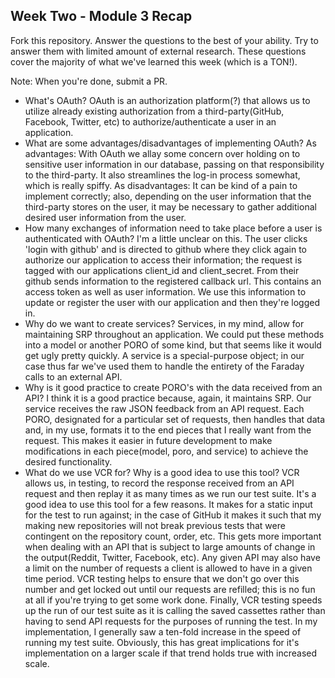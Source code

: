 ## Week Two - Module 3 Recap

Fork this repository. Answer the questions to the best of your ability. Try to answer them with limited amount of external research. These questions cover the majority of what we've learned this week (which is a TON!).

Note: When you're done, submit a PR.

* What's OAuth?
  OAuth is an authorization platform(?) that allows us to utilize already existing authorization
  from a third-party(GitHub, Facebook, Twitter, etc) to authorize/authenticate a user in an
  application.
* What are some advantages/disadvantages of implementing OAuth?
  As advantages: With OAuth we allay some concern over holding on to sensitive user information in our
  database, passing on that responsibility to the third-party. It also streamlines the log-in process
  somewhat, which is really spiffy.
  As disadvantages: It can be kind of a pain to implement correctly; also, depending on the user information
  that the third-party stores on the user, it may be necessary to gather additional desired user information from
  the user.
* How many exchanges of information need to take place before a user is authenticated with OAuth?
  I'm a little unclear on this. The user clicks 'login with github'
  and is directed to github where they click again to authorize
  our application to access their information; the request
  is tagged with our applications client_id and client_secret. From their github sends information to the registered
  callback url. This contains an access token as well as user information. We use this information
  to update or register the user with our application and then they're logged in.
* Why do we want to create services?
  Services, in my mind, allow for maintaining SRP throughout an application.
  We could put these methods into a model or another PORO of some kind, but
  that seems like it would get ugly pretty quickly. A service is a special-purpose
  object; in our case thus far we've used them to handle the entirety of the
  Faraday calls to an external API.  
* Why is it good practice to create PORO's with the data received from an API?
  I think it is a good practice because, again, it maintains SRP. Our service
  receives the raw JSON feedback from an API request. Each PORO, designated
  for a particular set of requests, then handles that data and, in my use,
  formats it to the end pieces that I really want from the request. This makes
  it easier in future development to make modifications in each piece(model,
    poro, and service) to achieve the desired functionality.
* What do we use VCR for? Why is a good idea to use this tool?
  VCR allows us, in testing, to record the response received from an API
  request and then replay it as many times as we run our test suite. It's a
  good idea to use this tool for a few reasons. It makes for a static input
  for the test to run against; in the case of GitHub it makes it such that
  my making new repositories will not break previous tests that were contingent
  on the repository count, order, etc. This gets more important when dealing with
  an API that is subject to large amounts of change in the output(Reddit, Twitter,
  Facebook, etc). Any given API may also have a limit on the number of requests
  a client is allowed to have in a given time period. VCR testing helps to
  ensure that we don't go over this number and get locked out until our
  requests are refilled; this is no fun at all if you're trying to get some
  work done. Finally, VCR testing speeds up the run of our test suite as it
  is calling the saved cassettes rather than having to send API requests for the
  purposes of running the test. In my implementation, I generally saw a ten-fold
  increase in the speed of running my test suite. Obviously, this has great
  implications for it's implementation on a larger scale if that trend holds
  true with increased scale.
